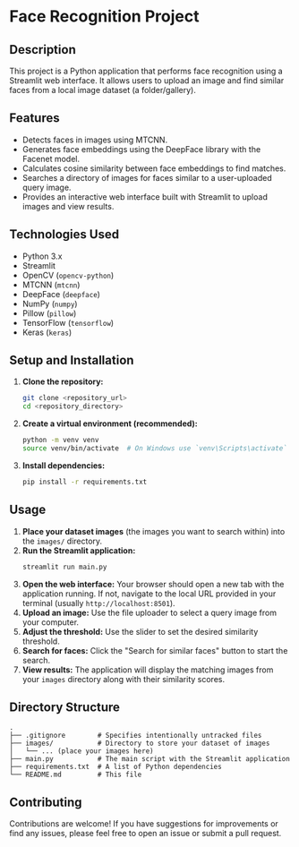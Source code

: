 # Face Recognition Project

## Description
This project is a Python application that performs face recognition using a Streamlit web interface. It allows users to upload an image and find similar faces from a local image dataset (a folder/gallery).

## Features
-   Detects faces in images using MTCNN.
-   Generates face embeddings using the DeepFace library with the Facenet model.
-   Calculates cosine similarity between face embeddings to find matches.
-   Searches a directory of images for faces similar to a user-uploaded query image.
-   Provides an interactive web interface built with Streamlit to upload images and view results.

## Technologies Used
-   Python 3.x
-   Streamlit
-   OpenCV (`opencv-python`)
-   MTCNN (`mtcnn`)
-   DeepFace (`deepface`)
-   NumPy (`numpy`)
-   Pillow (`pillow`)
-   TensorFlow (`tensorflow`)
-   Keras (`keras`)

## Setup and Installation
1.  **Clone the repository:**
    ```bash
    git clone <repository_url>
    cd <repository_directory>
    ```
2.  **Create a virtual environment (recommended):**
    ```bash
    python -m venv venv
    source venv/bin/activate  # On Windows use `venv\Scripts\activate`
    ```
3.  **Install dependencies:**
    ```bash
    pip install -r requirements.txt
    ```

## Usage
1.  **Place your dataset images** (the images you want to search within) into the `images/` directory.
2.  **Run the Streamlit application:**
    ```bash
    streamlit run main.py
    ```
3.  **Open the web interface:** Your browser should open a new tab with the application running. If not, navigate to the local URL provided in your terminal (usually `http://localhost:8501`).
4.  **Upload an image:** Use the file uploader to select a query image from your computer.
5.  **Adjust the threshold:** Use the slider to set the desired similarity threshold.
6.  **Search for faces:** Click the "Search for similar faces" button to start the search.
7.  **View results:** The application will display the matching images from your `images` directory along with their similarity scores.

## Directory Structure
```
.
├── .gitignore        # Specifies intentionally untracked files
├── images/           # Directory to store your dataset of images
│   └── ... (place your images here)
├── main.py           # The main script with the Streamlit application
├── requirements.txt  # A list of Python dependencies
└── README.md         # This file
```

## Contributing
Contributions are welcome! If you have suggestions for improvements or find any issues, please feel free to open an issue or submit a pull request.
